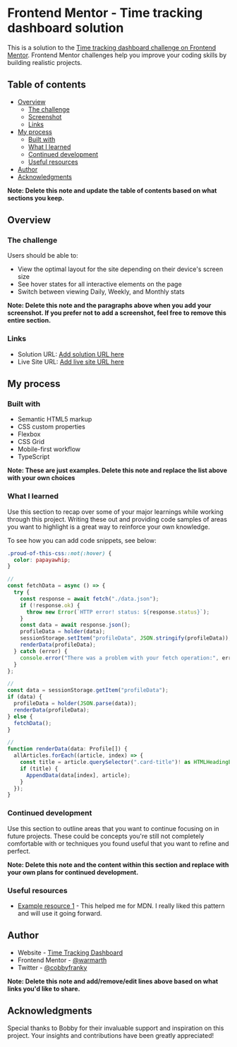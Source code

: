 # Frontend Mentor - Time tracking dashboard solution

This is a solution to the [Time tracking dashboard challenge on Frontend Mentor](https://frontend-mentors-xlqx.vercel.app/?vercelToolbarCode=nrSQakXPe58ggN2). Frontend Mentor challenges help you improve your coding skills by building realistic projects.

## Table of contents

- [Overview](#overview)
  - [The challenge](#the-challenge)
  - [Screenshot](#screenshot)
  - [Links](#links)
- [My process](#my-process)
  - [Built with](#built-with)
  - [What I learned](#what-i-learned)
  - [Continued development](#continued-development)
  - [Useful resources](#useful-resources)
- [Author](#author)
- [Acknowledgments](#acknowledgments)

**Note: Delete this note and update the table of contents based on what sections you keep.**

## Overview

### The challenge

Users should be able to:

- View the optimal layout for the site depending on their device's screen size
- See hover states for all interactive elements on the page
- Switch between viewing Daily, Weekly, and Monthly stats

**Note: Delete this note and the paragraphs above when you add your screenshot. If you prefer not to add a screenshot, feel free to remove this entire section.**

### Links

- Solution URL: [Add solution URL here](https://your-solution-url.com)
- Live Site URL: [Add live site URL here](https://frontend-mentors-xlqx.vercel.app/?vercelToolbarCode=nrSQakXPe58ggN2)

## My process

### Built with

- Semantic HTML5 markup
- CSS custom properties
- Flexbox
- CSS Grid
- Mobile-first workflow
- TypeScript

**Note: These are just examples. Delete this note and replace the list above with your own choices**

### What I learned

Use this section to recap over some of your major learnings while working through this project. Writing these out and providing code samples of areas you want to highlight is a great way to reinforce your own knowledge.

To see how you can add code snippets, see below:

```css
.proud-of-this-css::not(:hover) {
  color: papayawhip;
}
```

```ts
//
const fetchData = async () => {
  try {
    const response = await fetch("./data.json");
    if (!response.ok) {
      throw new Error(`HTTP error! status: ${response.status}`);
    }
    const data = await response.json();
    profileData = holder(data);
    sessionStorage.setItem("profileData", JSON.stringify(profileData));//
    renderData(profileData);
  } catch (error) {
    console.error("There was a problem with your fetch operation:", error);
  }
};

//
const data = sessionStorage.getItem("profileData");
if (data) {
  profileData = holder(JSON.parse(data));
  renderData(profileData);
} else {
  fetchData();
}

// 
function renderData(data: Profile[]) {
  allArticles.forEach((article, index) => {
    const title = article.querySelector(".card-title")! as HTMLHeadingElement;
    if (title) {
      AppendData(data[index], article);
    }
  });
}
```

### Continued development

Use this section to outline areas that you want to continue focusing on in future projects. These could be concepts you're still not completely comfortable with or techniques you found useful that you want to refine and perfect.

**Note: Delete this note and the content within this section and replace with your own plans for continued development.**

### Useful resources

- [Example resource 1](https://www.example.com) - This helped me for MDN. I really liked this pattern and will use it going forward.


## Author

- Website - [Time Tracking Dashboard](https://frontend-mentors-xlqx.vercel.app/?vercelToolbarCode=nrSQakXPe58ggN2)
- Frontend Mentor - [@warmarth](https://www.frontendmentor.io/profile/Warmarth)
- Twitter - [@cobbyfranky](https://www.twitter.com/cobbyfranky)

**Note: Delete this note and add/remove/edit lines above based on what links you'd like to share.**

## Acknowledgments

Special thanks to Bobby for their invaluable support and inspiration on this project. Your insights and contributions have been greatly appreciated!